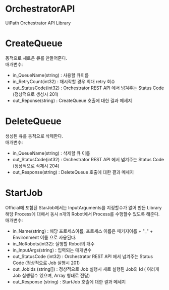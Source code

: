 # OrchestratorAPI
UiPath Orchestrator API Library 

# CreateQueue 
동적으로 새로운 큐를 만들어준다.   
매개변수:     
* in_QueueName(string) : 사용할 큐이름
* in_RetryCount(int32) : 재시작할 경우 최대 retry 회수
* out_StatusCode(int32) : Orchestrator REST API 에서 넘겨주는 Status Code (정상적으로 생성시 201)
* out_Reponse(string) : CreateQueue 호출에 대한 결과 메세지 

# DeleteQueue
생성된 큐를 동적으로 삭제한다.  
매개변수:
* in_QueueName(string) : 삭제할 큐 이름
* out_StatusCode(int32) : Orchestrator REST API 에서 넘겨주는 Status Code (정상적으로 삭제시 204)
* out_Response(string) : DeleteQueue 호출에 대한 결과 메세지

# StartJob 
Official에 포함된 StarJob에서는 InputArguments를 지정할수가 없어 만든 Library 
해당 Process에 대해서 동시 n개의 Robot에서 Process를 수행할수 있도록 해준다.    
매개변수:    
* in_Name(string) : 해당 프로세스이름, 프로세스 이름은 패키지이름 + "_" + Environment 이름 으로 사용된다.
* in_NoRobots(int32): 실행할 Robot의 개수
* in_InputArgs(string) : 입력되는 매개변수
* out_StatusCode (int32) : Orchestrator REST API 에서 넘겨주는 Status Code (정상적으로 Job 실행시 201)
* out_JobIds (string[]) : 정상적으로 Job 실행시 새로 실행된 Job의 Id ( 여러개 Job 실행될수 있으며, Array 형태로 전달)
* out_Response (string) : StartJob 호출에 대한 결과 메세지
